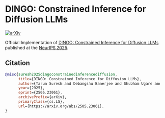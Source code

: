 # DINGO: Constrained Inference for Diffusion LLMs
[![arXiv](https://img.shields.io/badge/arXiv-2502.09061-red.svg)](https://arxiv.org/abs/2505.23061)

Official Implementation of [DINGO: Constrained Inference for Diffusion LLMs](https://arxiv.org/abs/2505.23061) published at the [NeurIPS 2025](https://neurips.cc/).


## Citation

```bibtex
@misc{suresh2025dingoconstrainedinferencediffusion,
      title={DINGO: Constrained Inference for Diffusion LLMs}, 
      author={Tarun Suresh and Debangshu Banerjee and Shubham Ugare and Sasa Misailovic and Gagandeep Singh},
      year={2025},
      eprint={2505.23061},
      archivePrefix={arXiv},
      primaryClass={cs.LG},
      url={https://arxiv.org/abs/2505.23061}, 
}
```
